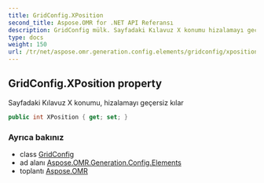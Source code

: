 ```yaml
---
title: GridConfig.XPosition
second_title: Aspose.OMR for .NET API Referansı
description: GridConfig mülk. Sayfadaki Kılavuz X konumu hizalamayı geçersiz kılar
type: docs
weight: 150
url: /tr/net/aspose.omr.generation.config.elements/gridconfig/xposition/
---
```

## GridConfig.XPosition property

Sayfadaki Kılavuz X konumu, hizalamayı geçersiz kılar

```csharp
public int XPosition { get; set; }
```

### Ayrıca bakınız

* class [GridConfig](../)
* ad alanı [Aspose.OMR.Generation.Config.Elements](../../gridconfig/)
* toplantı [Aspose.OMR](../../../)


